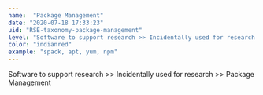 ```yaml
---
name:  "Package Management"
date: "2020-07-18 17:33:23"
uid: "RSE-taxonomy-package-management"
level: "Software to support research >> Incidentally used for research >> Package Management"
color: "indianred"
example: "spack, apt, yum, npm" 
---
```


Software to support research >> Incidentally used for research >> Package Management